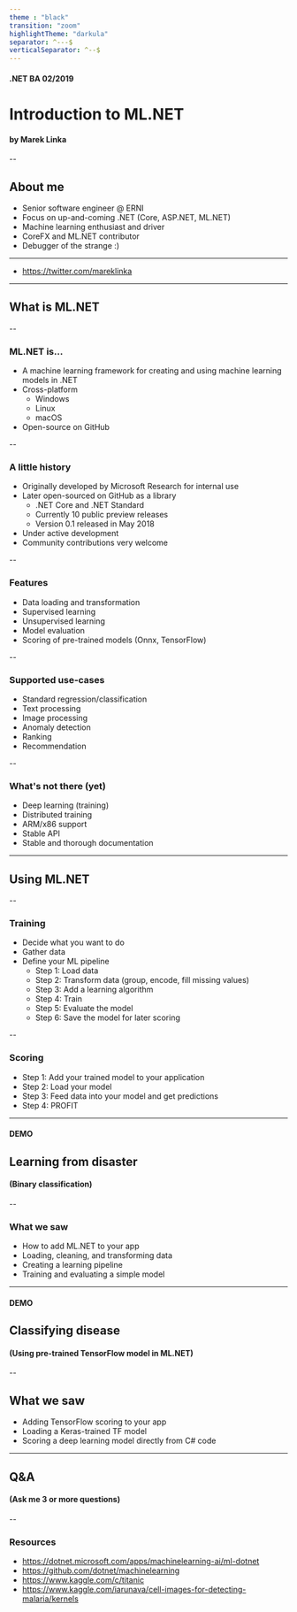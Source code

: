 ```yaml
---
theme : "black"
transition: "zoom"
highlightTheme: "darkula"
separator: ^---$
verticalSeparator: ^--$
---
```


#### .NET BA 02/2019

# Introduction to ML.NET

#### by Marek Linka

--

## About me

* Senior software engineer @ ERNI
* Focus on up-and-coming .NET (Core, ASP.NET, ML.NET)
* Machine learning enthusiast and driver
* CoreFX and ML.NET contributor
* Debugger of the strange :)

----

* https://twitter.com/mareklinka

---

## What is ML.NET

--

### ML.NET is...

* A machine learning framework for creating and using machine learning models in .NET
* Cross-platform
    * Windows
    * Linux
    * macOS
* Open-source on GitHub

--

### A little history

* Originally developed by Microsoft Research for internal use
* Later open-sourced on GitHub as a library
    * .NET Core and .NET Standard
    * Currently 10 public preview releases
    * Version 0.1 released in May 2018
* Under active development
* Community contributions very welcome

--

### Features

* Data loading and transformation
* Supervised learning
* Unsupervised learning
* Model evaluation
* Scoring of pre-trained models (Onnx, TensorFlow)

--

### Supported use-cases

* Standard regression/classification
* Text processing
* Image processing
* Anomaly detection
* Ranking
* Recommendation

--

### What's not there (yet)

* Deep learning (training)
* Distributed training
* ARM/x86 support
* Stable API
* Stable and thorough documentation

---

## Using ML.NET

--

### Training

* Decide what you want to do
* Gather data
* Define your ML pipeline
    * Step 1: Load data
    * Step 2: Transform data (group, encode, fill missing values)
    * Step 3: Add a learning algorithm
    * Step 4: Train
    * Step 5: Evaluate the model
    * Step 6: Save the model for later scoring

--

### Scoring

* Step 1: Add your trained model to your application
* Step 2: Load your model
* Step 3: Feed data into your model and get predictions
* Step 4: PROFIT

---

#### DEMO
## Learning from disaster
#### (Binary classification)

--

### What we saw

* How to add ML.NET to your app
* Loading, cleaning, and transforming data
* Creating a learning pipeline
* Training and evaluating a simple model

---

#### DEMO
## Classifying disease
#### (Using pre-trained TensorFlow model in ML.NET)

--

## What we saw

* Adding TensorFlow scoring to your app
* Loading a Keras-trained TF model
* Scoring a deep learning model directly from C# code

---

## Q&A
#### (Ask me 3 or more questions)

--

### Resources

* https://dotnet.microsoft.com/apps/machinelearning-ai/ml-dotnet
* https://github.com/dotnet/machinelearning
* https://www.kaggle.com/c/titanic
* https://www.kaggle.com/iarunava/cell-images-for-detecting-malaria/kernels